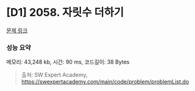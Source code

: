 # [D1] 2058. 자릿수 더하기

[문제 링크](https://swexpertacademy.com/main/code/problem/problemDetail.do?contestProbId=AV5QPRjqA10DFAUq) 

### 성능 요약

메모리: 43,248  kb, 시간: 90 ms, 코드길이: 38 Bytes



> 출처: SW Expert Academy, https://swexpertacademy.com/main/code/problem/problemList.do